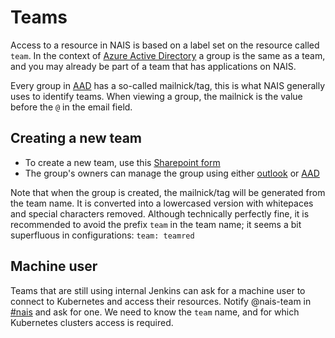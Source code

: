 # Teams

Access to a resource in NAIS is based on a label set on the resource called `team`. In the context of [Azure Active
Directory][AAD] a group is the same as a team, and you may already be part of a team that has applications on NAIS.

Every group in [AAD] has a so-called mailnick/tag, this is what NAIS generally uses to identify teams. When viewing
a group, the mailnick is the value before the `@` in the email field.

## Creating a new team

* To create a new team, use this [Sharepoint form]
* The group's owners can manage the group using either [outlook] or [AAD]

Note that when the group is created, the mailnick/tag will be generated from the team name. It is converted into
a lowercased version with whitepaces and special characters removed. Although technically perfectly fine, it is
recommended to avoid the prefix `team` in the team name; it seems a bit superfluous in configurations: `team: teamred`

## Machine user

Teams that are still using internal Jenkins can ask for a machine user to connect to Kubernetes and access their
resources. Notify @nais-team in [#nais] and ask for one. We need to know the `team` name, and for which Kubernetes
clusters access is required.

[AAD]: https://aad.portal.azure.com/#blade/Microsoft_AAD_IAM/GroupsManagementMenuBlade/AllGroups

[outlook]: https://outlook.office365.com/owa

[Sharepoint form]: https://navno.sharepoint.com/sites/Bestillinger/

[#nais]: https://nav-it.slack.com/messages/C5KUST8N6
